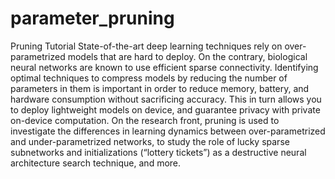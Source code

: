 # parameter_pruning
Pruning Tutorial
State-of-the-art deep learning techniques rely on over-parametrized models that are hard to deploy. On the contrary, biological neural networks are known to use efficient sparse connectivity. Identifying optimal techniques to compress models by reducing the number of parameters in them is important in order to reduce memory, battery, and hardware consumption without sacrificing accuracy. This in turn allows you to deploy lightweight models on device, and guarantee privacy with private on-device computation. On the research front, pruning is used to investigate the differences in learning dynamics between over-parametrized and under-parametrized networks, to study the role of lucky sparse subnetworks and initializations (“lottery tickets”) as a destructive neural architecture search technique, and more.
